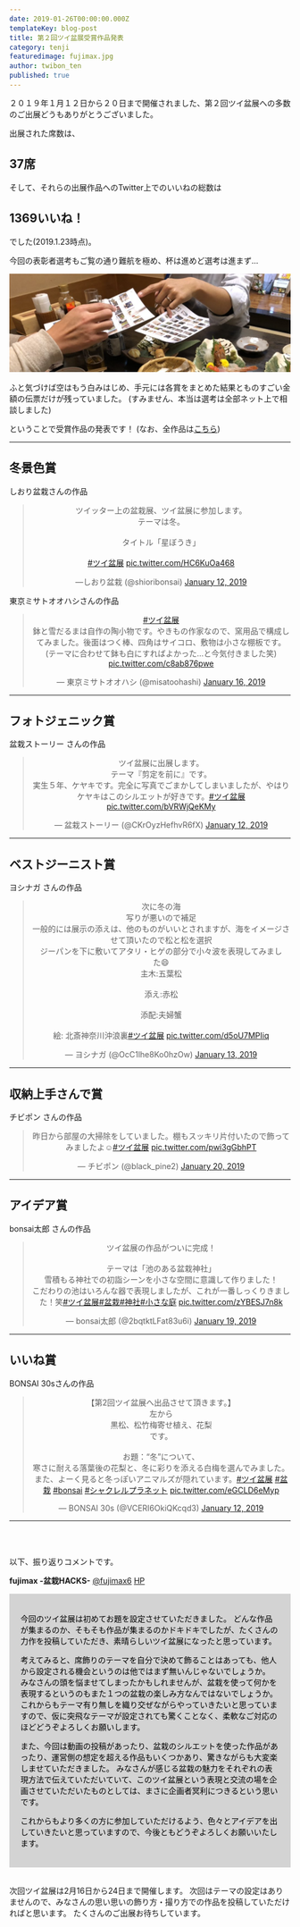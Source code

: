 ```yaml
---
date: 2019-01-26T00:00:00.000Z
templateKey: blog-post
title: 第２回ツイ盆展受賞作品発表
category: tenji
featuredimage: fujimax.jpg
author: twibon_ten
published: true
---
```

２０１９年１月１２日から２０日まで開催されました、第２回ツイ盆展への多数のご出展どうもありがとうございました。

出展された席数は、

## 37席

そして、それらの出展作品へのTwitter上でのいいねの総数は

## 1369いいね！

でした(2019.1.23時点)。

今回の表彰者選考もご覧の通り難航を極め、杯は進めど選考は進まず...

![審査会](./sentei.png)

ふと気づけば空はもう白みはじめ、手元には各賞をまとめた結果とものすごい金額の伝票だけが残っていました。
(すみません、本当は選考は全部ネット上で相談しました)

ということで受賞作品の発表です！
(なお、全作品は[こちら](/twibonten-2-photo/))

---

## 冬景色賞

しおり盆栽さんの作品

<center><blockquote class="twitter-tweet"><p lang="ja" dir="ltr">ツイッター上の盆栽展、ツイ盆展に参加します。<br>テーマは冬。<br><br>タイトル「星ぼうき」<br><br> <a href="https://twitter.com/hashtag/%E3%83%84%E3%82%A4%E7%9B%86%E5%B1%95?src=hash&amp;ref_src=twsrc%5Etfw">#ツイ盆展</a> <a href="https://t.co/HC6KuOa468">pic.twitter.com/HC6KuOa468</a></p>&mdash;しおり盆栽 (@shioribonsai) <a href="https://twitter.com/shioribonsai/status/1083960258584690690?ref_src=twsrc%5Etfw">January 12, 2019</a></blockquote></center>


東京ミサトオオハシさんの作品

<center><blockquote class="twitter-tweet"><p lang="ja" dir="ltr"><a href="https://twitter.com/hashtag/%E3%83%84%E3%82%A4%E7%9B%86%E5%B1%95?src=hash&amp;ref_src=twsrc%5Etfw">#ツイ盆展</a> <br>鉢と雪だるまは自作の陶小物です。やきもの作家なので、窯用品で構成してみました。後面はつく棒、四角はサイコロ、敷物は小さな棚板です。<br>(テーマに合わせて鉢も白にすればよかった…と今気付きました笑) <a href="https://t.co/c8ab876pwe">pic.twitter.com/c8ab876pwe</a></p>&mdash; 東京ミサトオオハシ (@misatoohashi) <a href="https://twitter.com/misatoohashi/status/1085380958898012160?ref_src=twsrc%5Etfw">January 16,
 2019</a></blockquote>
</center>

---

## フォトジェニック賞

盆栽ストーリー さんの作品


<center><blockquote class="twitter-tweet"><p lang="ja" dir="ltr">ツイ盆展に出展します。<br>テーマ『剪定を前に』です。<br>実生５年、ケヤキです。完全に写真でごまかしてしまいましたが、やはりケヤキはこのシルエットが好きです。<a href="https://twitter.com/hashtag/%E3%83%84%E3%82%A4%E7%9B%86%E5%B1%95?src=hash&amp;ref_src=twsrc%5Etfw">#ツイ盆展</a> <a href="https://t.co/bVRWjQeKMy">pic.twitter.com/bVRWjQeKMy</a></p>&mdash; 盆栽ストーリー (@CKrOyzHefhvR6fX) <a href="https://twitter.com/CKrOyzHefhvR6fX/status/1084050660356542464?ref_src=twsrc%5Etfw">January 12, 2019</a></blockquote></center>

---

## ベストジーニスト賞

ヨシナガ さんの作品


<center><blockquote class="twitter-tweet"><p lang="ja" dir="ltr">次に冬の海 <br>写りが悪いので補足<br>一般的には展示の添えは、他のものがいいとされますが、海をイメージさせて頂いたので松と松を選択<br>ジーパンを下に敷いてアタリ・ヒゲの部分で小々波を表現してみまし<br>た😄<br>主木:五葉松 <br><br>添え:赤松<br><br>添配:夫婦蟹<br><br>絵: 北斎神奈川沖浪裏<a href="https://twitter.com/hashtag/%E3%83%84%E3%82%A4%E7%9B%86%E5%B1%95?src=hash&amp;ref_src=twsrc%5Etfw">#ツイ盆展</a> <a href="https://t.co/d5oU7MPIiq">pic.twitter.com/d5oU7MPIiq</a></p>&mdash; ヨシナガ (@OcC1lhe8Ko0hzOw) <a href="https://twitter.com/OcC1lhe8Ko0hzOw/status/1084300950381064192?ref_src=twsrc%5Etfw">January 13, 2019</a></blockquote>
</center>

---

## 収納上手さんで賞

チビポン さんの作品

<center><blockquote class="twitter-tweet"><p lang="ja" dir="ltr">昨日から部屋の大掃除をしていました。棚もスッキリ片付いたので飾ってみましたよ☺️<a href="https://twitter.com/hashtag/%E3%83%84%E3%82%A4%E7%9B%86%E5%B1%95?src=hash&amp;ref_src=twsrc%5Etfw">#ツイ盆展</a> <a href="https://t.co/pwi3gGbhPT">pic.twitter.com/pwi3gGbhPT</a></p>&mdash; チビポン (@black_pine2) <a href="https://twitter.com/black_pine2/status/1086863468869804032?ref_src=twsrc%5Etfw">January 20, 2019</a></blockquote></center>

---

## アイデア賞

bonsai太郎 さんの作品

<center><blockquote class="twitter-tweet"><p lang="ja" dir="ltr">ツイ盆展の作品がついに完成！<br><br>テーマは「池のある盆栽神社」<br>雪積もる神社での初詣シーンを小さな空間に意識して作りました！<br>こだわりの池はいろんな器で表現しましたが、これが一番しっくりきました！笑<a href="https://twitter.com/hashtag/%E3%83%84%E3%82%A4%E7%9B%86%E5%B1%95?src=hash&amp;ref_src=twsrc%5Etfw">#ツイ盆展</a><a href="https://twitter.com/hashtag/%E7%9B%86%E6%A0%BD?src=hash&amp;ref_src=twsrc%5Etfw">#盆栽</a><a href="https://twitter.com/hashtag/%E7%A5%9E%E7%A4%BE?src=hash&amp;ref_src=twsrc%5Etfw">#神社</a><a href="https://twitter.com/hashtag/%E5%B0%8F%E3%81%95%E3%81%AA%E5%BA%AD?src=hash&amp;ref_src=twsrc%5Etfw">#小さな庭</a> <a href="https://t.co/zYBESJ7n8k">pic.twitter.com/zYBESJ7n8k</a></p>&mdash; bonsai太郎 (@2bqtktLFat83u6i) <a href="https://twitter.com/2bqtktLFat83u6i/status/1086521106834513921?ref_src=twsrc%5Etfw">January 19, 2019</a></blockquote></center>

---

## いいね賞

BONSAI 30sさんの作品

<center><blockquote class="twitter-tweet"><p lang="ja" dir="ltr">【第2回ツイ盆展へ出品させて頂きます。】<br>左から<br>黒松、松竹梅寄せ植え、花梨<br>です。<br><br>お題：“冬”について、<br>寒さに耐える落葉後の花梨と、冬に彩りを添える白梅を選んでみました。<br>また、よーく見ると冬っぽいアニマルズが隠れています。<a href="https://twitter.com/hashtag/%E3%83%84%E3%82%A4%E7%9B%86%E5%B1%95?src=hash&amp;ref_src=twsrc%5Etfw">#ツイ盆展</a> <a href="https://twitter.com/hashtag/%E7%9B%86%E6%A0%BD?src=hash&amp;ref_src=twsrc%5Etfw">#盆栽</a> <a href="https://twitter.com/hashtag/bonsai?src=hash&amp;ref_src=twsrc%5Etfw">#bonsai</a> <a href="https://twitter.com/hashtag/%E3%82%B7%E3%83%A3%E3%82%AF%E3%83%AC%E3%83%AB%E3%83%97%E3%83%A9%E3%83%8D%E3%83%83%E3%83%88?src=hash&amp;ref_src=twsrc%5Etfw">#シャクレルプラネット</a> <a href="https://t.co/eGCLD6eMyp">pic.twitter.com/eGCLD6eMyp</a></p>&mdash; BONSAI 30s (@VCERI6OkiQKcqd3) <a href="https://twitter.com/VCERI6OkiQKcqd3/status/1084201425263980549?ref_src=twsrc%5Etfw">January 12, 2019</a></blockquote>
</center>

---

<div>&nbsp;</div>
<div>&nbsp;</div>

以下、振り返りコメントです。

**fujimax -盆栽HACKS-**
<a href="https://twitter.com/fujimax6" target="_blank">@fujimax6</a>
<a href="https://bonsaihacks.tk" target="_blank">HP</a>

<div style="padding:20px; background-color:lightgray; color:black">

今回のツイ盆展は初めてお題を設定させていただきました。
どんな作品が集まるのか、そもそも作品が集まるのかドキドキでしたが、たくさんの力作を投稿していただき、素晴らしいツイ盆展になったと思っています。


考えてみると、席飾りのテーマを自分で決めて飾ることはあっても、他人から設定される機会というのは他ではまず無いんじゃないでしょうか。
みなさんの頭を悩ませてしまったかもしれませんが、盆栽を使って何かを表現するというのもまた１つの盆栽の楽しみ方なんではないでしょうか。
これからもテーマ有り無しを織り交ぜながらやっていきたいと思っていますので、仮に突飛なテーマが設定されても驚くことなく、柔軟なご対応のほどどうぞよろしくお願いします。

また、今回は動画の投稿があったり、盆栽のシルエットを使った作品があったり、運営側の想定を超える作品もいくつかあり、驚きながらも大変楽しませていただきました。
みなさんが感じる盆栽の魅力をそれぞれの表現方法で伝えていただいていて、このツイ盆展という表現と交流の場を企画させていただいたものとしては、まさに企画者冥利につきるという思いです。

これからもより多くの方に参加していただけるよう、色々とアイデアを出していきたいと思っていますので、今後ともどうぞよろしくお願いいたします。
</div>

<div>&nbsp;</div>

次回ツイ盆展は2月16日から24日まで開催します。
次回はテーマの設定はありませんので、みなさんの思い思いの飾り方・撮り方での作品を投稿していただければと思います。
たくさんのご出展お待ちしています。

